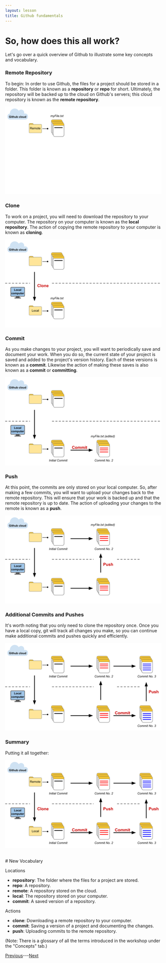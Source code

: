 ```yaml
---
layout: lesson
title: Github fundamentals
---
```


# So, how does this all work?

Let's go over a quick overview of Github to illustrate some key concepts and vocabulary.

### Remote Repository

To begin: In order to use Github, the files for a project should be stored in a folder. This folder is known as a **repository** or **repo** for short. Ultimately, the repository will be backed up to the cloud on Github's servers; this cloud repository is known as the **remote repository**.

![An icon of a folder with some files. The folder is in the Github cloud and is labeled 'Remote'.](..\assets\images\03\remote.svg)

### Clone

To work on a project, you will need to download the repository to your computer. The repository on your computer is known as the **local repository**. The action of copying the remote repository to your computer is known as **cloning**.

![An arrow points from the remote to a second folder with files on the user's local computer. The arrow is labeld 'clone'. The folder on the local computer is labeled 'local'.](..\assets\images\03\clone.svg)

### Commit

As you make changes to your project, you will want to periodically save and document your work. When you do so, the current state of your project is saved and added to the project's version history. Each of these versions is known as a **commit**. Likewise the action of making these saves is also known as a **commit** or **committing**.

![An arrow advances the local files to an edited state. The arrow is labeled 'commit'.](..\assets\images\03\commit.svg)

### Push

At this point, the commits are only stored on your local computer. So, after making a few commits, you will want to upload your changes back to the remote repository. This will ensure that your work is backed up and that the remote repository is up to date. The action of uploading your changes to the remote is known as a **push**.

![An arrow points from the edited file to a copy on the Github cloud. The arrow is labeled 'push'.](..\assets\images\03\push.svg)

### Additional Commits and Pushes

It's worth noting that you only need to clone the repository once. Once you have a local copy, git will track all changes you make, so you can continue make additional commits and pushes quickly and efficiently.

![Additional arrows advance the files through more edits. These are labeled 'commit'. Other arrows upload the edited files to the cloud. These are labeled 'push'.](..\assets\images\03\continue.svg)

### Summary

Putting it all together:

![The cycle of working with Github. Download (clone) a remote repository. Commit edits to the repository. Upload (push) those edits to the cloud.](..\assets\images\03\full-cycle.svg)

<br>
# New Vocabulary

Locations
* **repository**: The folder where the files for a project are stored.
* **repo**: A repository.
* **remote**: A repository stored on the cloud.
* **local**: The repository stored on your computer.
* **commit**: A saved version of a repository.

Actions
* **clone**: Downloading a remote repository to your computer.
* **commit**: Saving a version of a project and documenting the changes.
* **push**: Uploading commits to the remote repository.

(Note: There is a glossary of all the terms introduced in the workshop under the "Concepts" tab.)

[Previous](02-git-vs-github)---[Next](04-publish)
